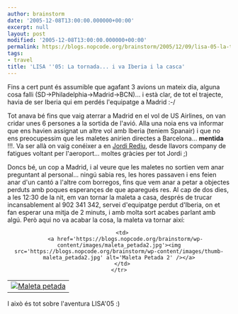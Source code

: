 ```yaml
---
author: brainstorm
date: '2005-12-08T13:00:00.000000+00:00'
excerpt: null
layout: post
modified: '2005-12-08T13:00:00.000000+00:00'
permalink: https://blogs.nopcode.org/brainstorm/2005/12/09/lisa-05-la-tornada-i-va-iberia-i-la-casca/
tags:
- travel
title: 'LISA ''05: La tornada... i va Iberia i la casca'
---
```


Fins a cert punt és assumible que agafant 3 avions un mateix dia, alguna cosa falli (SD->Philadelphia->Madrid->BCN)... i està clar, de tot el trajecte, havia de ser Iberia qui em perdés l'equipatge a Madrid :-/

Tot anava bé fins que vaig aterrar a Madrid en el vol de US Airlines, on van cridar unes 6 persones a la sortida de l'avió. Alla una noia ens va informar que ens havien assignat un altre vol amb Iberia (teniem Spanair) i que no ens preocupessim que les maletes anirien directes a Barcelona... **mentida** !!!. Va ser allà on vaig conéixer a en [Jordi Rediu][1], desde llavors company de fatigues voltant per l'aeroport... moltes gràcies per tot Jordi ;) 

Doncs bé, un cop a Madrid, i al veure que les maletes no sortien vem anar preguntant al personal... ningú sabia res, les hores passaven i ens feien anar d'un cantó a l'altre com borregos, fins que vem anar a petar a objectes perduts amb poques esperançes de que aparegués res. Al cap de dos dies, a les 12:30 de la nit, em van tornar la maleta a casa, després de trucar incansablement al 902 341 342, servei d'equipatge perdut d'Iberia, on et fan esperar una mitja de 2 minuts, i amb molta sort acabes parlant amb algú. Però aqui no va acabar la cosa, la maleta va tornar així:

<center>
  </p> <table>
    <tr>
      <td>
        <a href='https://blogs.nopcode.org/brainstorm/wp-content/images/maleta_petada.jpg'><img src='https://blogs.nopcode.org/brainstorm/wp-content/images/thumb-maleta_petada.jpg' alt='Maleta petada' /></a>
      </td>
      
      <td>
        <a href='https://blogs.nopcode.org/brainstorm/wp-content/images/maleta_petada2.jpg'><img src='https://blogs.nopcode.org/brainstorm/wp-content/images/thumb-maleta_petada2.jpg' alt='Maleta Petada 2' /></a>
      </td>
    </tr>
  </table>
  
  <p>
    </center>
  </p>
  
  <p>
    I això és tot sobre l'aventura LISA'05 :)
  </p>

 [1]: https://www.zip-films.com
